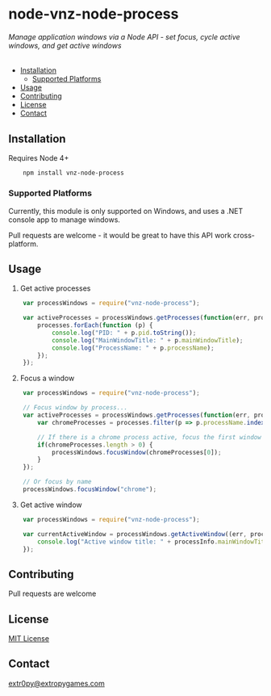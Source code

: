 # node-vnz-node-process
###### Manage application windows via a Node API - set focus, cycle active windows, and get active windows

- [Installation](#Installation)
    - [Supported Platforms](#Supported_Platforms)
- [Usage](#Usage)
- [Contributing](#Contributing)
- [License](#License)
- [Contact](#Contact)

## Installation

Requires Node 4+

```
    npm install vnz-node-process
```

### Supported Platforms

Currently, this module is only supported on Windows, and uses a .NET console app to manage windows.

Pull requests are welcome - it would be great to have this API work cross-platform.

## Usage

1) Get active processes

```javascript
    var processWindows = require("vnz-node-process");

    var activeProcesses = processWindows.getProcesses(function(err, processes) {
        processes.forEach(function (p) {
            console.log("PID: " + p.pid.toString());
            console.log("MainWindowTitle: " + p.mainWindowTitle);
            console.log("ProcessName: " + p.processName);
        });
    });
```

2) Focus a window

```javascript
    var processWindows = require("vnz-node-process");

    // Focus window by process...
    var activeProcesses = processWindows.getProcesses(function(err, processes) {
        var chromeProcesses = processes.filter(p => p.processName.indexOf("chrome") >= 0);

        // If there is a chrome process active, focus the first window
        if(chromeProcesses.length > 0) {
            processWindows.focusWindow(chromeProcesses[0]);
        }
    });

    // Or focus by name
    processWindows.focusWindow("chrome");
```

3) Get active window

```javascript
    var processWindows = require("vnz-node-process");

    var currentActiveWindow = processWindows.getActiveWindow((err, processInfo) => {
        console.log("Active window title: " + processInfo.mainWindowTitle);
    });
```

## Contributing

Pull requests are welcome

## License

[MIT License]("LICENSE")

## Contact

extr0py@extropygames.com